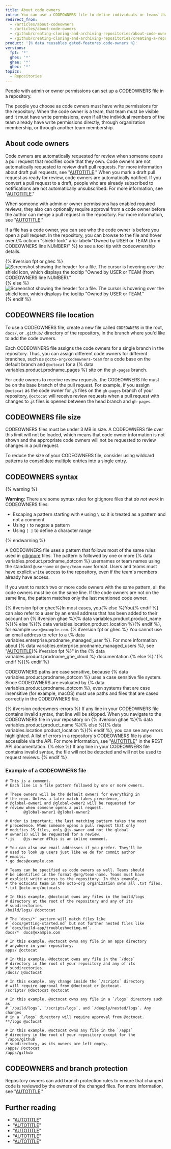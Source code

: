 ```yaml
---
title: About code owners
intro: You can use a CODEOWNERS file to define individuals or teams that are responsible for code in a repository.
redirect_from:
  - /articles/about-codeowners
  - /articles/about-code-owners
  - /github/creating-cloning-and-archiving-repositories/about-code-owners
  - /github/creating-cloning-and-archiving-repositories/creating-a-repository-on-github/about-code-owners
product: '{% data reusables.gated-features.code-owners %}'
versions:
  fpt: '*'
  ghes: '*'
  ghae: '*'
  ghec: '*'
topics:
  - Repositories
---
```

People with admin or owner permissions can set up a CODEOWNERS file in a repository.

The people you choose as code owners must have write permissions for the repository. When the code owner is a team, that team must be visible and it must have write permissions, even if all the individual members of the team already have write permissions directly, through organization membership, or through another team membership.

## About code owners

Code owners are automatically requested for review when someone opens a pull request that modifies code that they own. Code owners are not automatically requested to review draft pull requests. For more information about draft pull requests, see "[AUTOTITLE](/pull-requests/collaborating-with-pull-requests/proposing-changes-to-your-work-with-pull-requests/about-pull-requests#draft-pull-requests)." When you mark a draft pull request as ready for review, code owners are automatically notified. If you convert a pull request to a draft, people who are already subscribed to notifications are not automatically unsubscribed. For more information, see "[AUTOTITLE](/pull-requests/collaborating-with-pull-requests/proposing-changes-to-your-work-with-pull-requests/changing-the-stage-of-a-pull-request)."

When someone with admin or owner permissions has enabled required reviews, they also can optionally require approval from a code owner before the author can merge a pull request in the repository. For more information, see "[AUTOTITLE](/repositories/configuring-branches-and-merges-in-your-repository/managing-protected-branches/about-protected-branches#require-pull-request-reviews-before-merging)."

If a file has a code owner, you can see who the code owner is before you open a pull request. In the repository, you can browse to the file and hover over {% octicon "shield-lock" aria-label="Owned by USER or TEAM (from CODEOWNERS line NUMBER)" %} to see a tool tip with codeownership details.

{% ifversion fpt or ghec %}
![Screenshot showing the header for a file. The cursor is hovering over the shield icon, which displays the tooltip "Owned by USER or TEAM (from CODEOWNERS line NUMBER)."](/assets/images/help/repository/code-owner-for-a-file.png)
{% else %}
![Screenshot showing the header for a file. The cursor is hovering over the shield icon, which displays the tooltip "Owned by USER or TEAM."](/assets/images/enterprise/repository/code-owner-for-a-file.png)
{% endif %}

## CODEOWNERS file location

To use a CODEOWNERS file, create a new file called `CODEOWNERS` in the root, `docs/`, or `.github/` directory of the repository, in the branch where you'd like to add the code owners.

Each CODEOWNERS file assigns the code owners for a single branch in the repository. Thus, you can assign different code owners for different branches, such as `@octo-org/codeowners-team` for a code base on the default branch and `@octocat` for a {% data variables.product.prodname_pages %} site on the `gh-pages` branch.

For code owners to receive review requests, the CODEOWNERS file must be on the base branch of the pull request. For example, if you assign `@octocat` as the code owner for *.js* files on the `gh-pages` branch of your repository, `@octocat` will receive review requests when a pull request with changes to *.js* files is opened between the head branch and `gh-pages`.

## CODEOWNERS file size

CODEOWNERS files must be under 3 MB in size. A CODEOWNERS file over this limit will not be loaded, which means that code owner information is not shown and the appropriate code owners will not be requested to review changes in a pull request.

To reduce the size of your CODEOWNERS file, consider using wildcard patterns to consolidate multiple entries into a single entry.

## CODEOWNERS syntax

{% warning %}

**Warning:** There are some syntax rules for gitignore files that *do not work* in CODEOWNERS files:
- Escaping a pattern starting with `#` using `\` so it is treated as a pattern and not a comment
- Using `!` to negate a pattern
- Using `[ ]` to define a character range

{% endwarning %}

A CODEOWNERS file uses a pattern that follows most of the same rules used in [gitignore](https://git-scm.com/docs/gitignore#_pattern_format) files. The pattern is followed by one or more {% data variables.product.prodname_dotcom %} usernames or team names using the standard `@username` or `@org/team-name` format. Users and teams must have explicit `write` access to the repository, even if the team's members already have access.

If you want to match two or more code owners with the same pattern, all the code owners must be on the same line. If the code owners are not on the same line, the pattern matches only the last mentioned code owner.

{% ifversion fpt or ghec%}In most cases, you{% else %}You{% endif %} can also refer to a user by an email address that has been added to their account on {% ifversion ghae %}{% data variables.product.product_name %}{% else %}{% data variables.location.product_location %}{% endif %}, for example `user@example.com`. {% ifversion fpt or ghec %} You cannot use an email address to refer to a {% data variables.enterprise.prodname_managed_user %}. For more information about {% data variables.enterprise.prodname_managed_users %}, see "[AUTOTITLE](/enterprise-cloud@latest/admin/identity-and-access-management/using-enterprise-managed-users-for-iam/about-enterprise-managed-users){% ifversion fpt %}" in the {% data variables.product.prodname_ghe_cloud %} documentation.{% else %}."{% endif %}{% endif %}

CODEOWNERS paths are case sensitive, because {% data variables.product.prodname_dotcom %} uses a case sensitive file system. Since CODEOWNERS are evaluated by {% data variables.product.prodname_dotcom %}, even systems that are case insensitive (for example, macOS) must use paths and files that are cased correctly in the CODEOWNERS file.

{% ifversion codeowners-errors %}
If any line in your CODEOWNERS file contains invalid syntax, that line will be skipped. When you navigate to the CODEOWNERS file in your repository on {% ifversion ghae %}{% data variables.product.product_name %}{% else %}{% data variables.location.product_location %}{% endif %}, you can see any errors highlighted. A list of errors in a repository's CODEOWNERS file is also accessible via the API. For more information, see "[AUTOTITLE](/rest/repos#list-codeowners-errors)" in the REST API documentation.
{% else %}
If any line in your CODEOWNERS file contains invalid syntax, the file will not be detected and will not be used to request reviews.
{% endif %}

### Example of a CODEOWNERS file
```
# This is a comment.
# Each line is a file pattern followed by one or more owners.

# These owners will be the default owners for everything in
# the repo. Unless a later match takes precedence,
# @global-owner1 and @global-owner2 will be requested for
# review when someone opens a pull request.
*       @global-owner1 @global-owner2

# Order is important; the last matching pattern takes the most
# precedence. When someone opens a pull request that only
# modifies JS files, only @js-owner and not the global
# owner(s) will be requested for a review.
*.js    @js-owner #This is an inline comment.

# You can also use email addresses if you prefer. They'll be
# used to look up users just like we do for commit author
# emails.
*.go docs@example.com

# Teams can be specified as code owners as well. Teams should
# be identified in the format @org/team-name. Teams must have
# explicit write access to the repository. In this example,
# the octocats team in the octo-org organization owns all .txt files.
*.txt @octo-org/octocats

# In this example, @doctocat owns any files in the build/logs
# directory at the root of the repository and any of its
# subdirectories.
/build/logs/ @doctocat

# The `docs/*` pattern will match files like
# `docs/getting-started.md` but not further nested files like
# `docs/build-app/troubleshooting.md`.
docs/*  docs@example.com

# In this example, @octocat owns any file in an apps directory
# anywhere in your repository.
apps/ @octocat

# In this example, @doctocat owns any file in the `/docs`
# directory in the root of your repository and any of its
# subdirectories.
/docs/ @doctocat

# In this example, any change inside the `/scripts` directory
# will require approval from @doctocat or @octocat.
/scripts/ @doctocat @octocat

# In this example, @octocat owns any file in a `/logs` directory such as
# `/build/logs`, `/scripts/logs`, and `/deeply/nested/logs`. Any changes
# in a `/logs` directory will require approval from @octocat.
**/logs @octocat

# In this example, @octocat owns any file in the `/apps`
# directory in the root of your repository except for the `/apps/github`
# subdirectory, as its owners are left empty.
/apps/ @octocat
/apps/github
```

## CODEOWNERS and branch protection
Repository owners can add branch protection rules to ensure that changed code is reviewed by the owners of the changed files. For more information, see "[AUTOTITLE](/repositories/configuring-branches-and-merges-in-your-repository/managing-protected-branches/about-protected-branches)."

## Further reading

- "[AUTOTITLE](/repositories/working-with-files/managing-files/creating-new-files)"
- "[AUTOTITLE](/account-and-profile/setting-up-and-managing-your-personal-account-on-github/managing-access-to-your-personal-repositories/inviting-collaborators-to-a-personal-repository)"
- "[AUTOTITLE](/organizations/managing-user-access-to-your-organizations-repositories/managing-an-individuals-access-to-an-organization-repository)"
- "[AUTOTITLE](/organizations/managing-user-access-to-your-organizations-repositories/managing-team-access-to-an-organization-repository)"
- "[AUTOTITLE](/pull-requests/collaborating-with-pull-requests/reviewing-changes-in-pull-requests/viewing-a-pull-request-review)"
